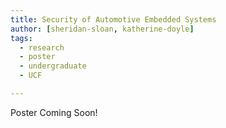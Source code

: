 ```yaml
---
title: Security of Automotive Embedded Systems
author: [sheridan-sloan, katherine-doyle]
tags:
  - research
  - poster
  - undergraduate
  - UCF

---
```



Poster Coming Soon!